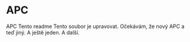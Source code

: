 # APC
APC Tento readme Tento soubor je upravovat. Očekávám, že nový APC a teď jiný. A ještě jeden. A další.
